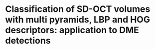 Classification of SD-OCT volumes with multi pyramids, LBP and HOG descriptors: application to DME detections
============================================================================================================
